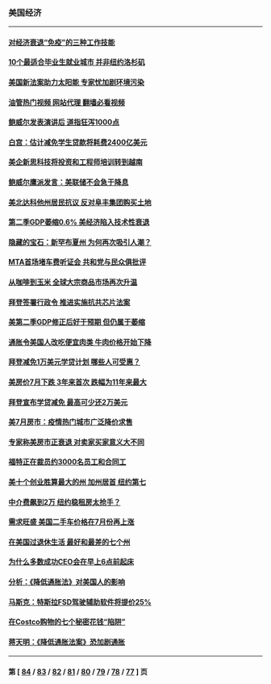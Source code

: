 ### 美国经济
---
#### [对经济衰退“免疫”的三种工作技能](../../pages/ncid1078158/n13811080.md?08281645) 
#### [10个最适合毕业生就业城市 并非纽约洛杉矶](../../pages/ncid1078158/n13811681.md?08281645) 
#### [美国新法案助力太阳能 专家忧加剧环境污染](../../pages/ncid1078158/n13811356.md?08281645) 
#### [油管热门视频 网站代理 翻墙必看视频](http://209.222.30.114:81/youtube.html?08281645)
#### [鲍威尔发表演讲后 道指狂泻1000点](../../pages/ncid1078158/n13811019.md?08281645) 
#### [白宫：估计减免学生贷款将耗费2400亿美元](../../pages/ncid1078158/n13810957.md?08281645) 
#### [美企新思科技将投资和工程师培训转到越南](../../pages/ncid1078158/n13810915.md?08281645) 
#### [鲍威尔鹰派发言：美联储不会急于降息](../../pages/ncid1078158/n13810859.md?08281645) 
#### [美北达科他州居民抗议 反对阜丰集团购买土地](../../pages/ncid1078158/n13810771.md?08281645) 
#### [第二季GDP萎缩0.6% 美经济陷入技术性衰退](../../pages/ncid1078158/n13810687.md?08281645) 
#### [隐藏的宝石：新罕布夏州 为何再次吸引人潮？](../../pages/ncid1078158/n13810529.md?08281645) 
#### [MTA首场堵车费听证会 共和党与民众俱批评](../../pages/ncid1078158/n13810470.md?08281645) 
#### [从咖啡到玉米 全球大宗商品市场再次升温](../../pages/ncid1078158/n13810346.md?08281645) 
#### [拜登签署行政令 推进实施抗共芯片法案](../../pages/ncid1078158/n13810148.md?08281645) 
#### [美第二季GDP修正后好于预期 但仍属于萎缩](../../pages/ncid1078158/n13810044.md?08281645) 
#### [通胀令美国人改吃便宜肉类 牛肉价格开始下降](../../pages/ncid1078158/n13809752.md?08281645) 
#### [拜登减免1万美元学贷计划 哪些人可受惠？](../../pages/ncid1078158/n13809400.md?08281645) 
#### [美房价7月下跌 3年来首次 跌幅为11年来最大](../../pages/ncid1078158/n13809389.md?08281645) 
#### [拜登宣布学贷减免 最高可少还2万美元](../../pages/ncid1078158/n13809308.md?08281645) 
#### [美7月房市：疫情热门城市广泛降价求售](../../pages/ncid1078158/n13808987.md?08281645) 
#### [专家称美房市正衰退 对卖家买家意义大不同](../../pages/ncid1078158/n13808627.md?08281645) 
#### [福特正在裁员约3000名员工和合同工](../../pages/ncid1078158/n13807927.md?08281645) 
#### [美十个创业胜算最大的州 加州居首 纽约第七](../../pages/ncid1078158/n13807711.md?08281645) 
#### [中介费飙到2万 纽约稳租房太抢手？](../../pages/ncid1078158/n13807401.md?08281645) 
#### [需求旺盛 美国二手车价格在7月份再上涨](../../pages/ncid1078158/n13807336.md?08281645) 
#### [在美国过退休生活 最好和最差的七个州](../../pages/ncid1078158/n13807260.md?08281645) 
#### [为什么多数成功CEO会在早上6点前起床](../../pages/ncid1078158/n13805603.md?08281645) 
#### [分析：《降低通胀法》对美国人的影响](../../pages/ncid1078158/n13807179.md?08281645) 
#### [马斯克：特斯拉FSD驾驶辅助软件将提价25%](../../pages/ncid1078158/n13807264.md?08281645) 
#### [在Costco购物的七个秘密花钱“陷阱”](../../pages/ncid1078158/n13806268.md?08281645) 
#### [蒋天明：《降低通胀法案》恐加剧通胀](../../pages/ncid1078158/n13806996.md?08281645) 

---
#### 第 [ [84](./84.md?08281645) / [83](./83.md?08281645) / [82](./82.md?08281645) / [81](./81.md?08281645) / [80](./80.md?08281645) / [79](./79.md?08281645) / [78](./78.md?08281645) / [77](./77.md?08281645) ] 页

